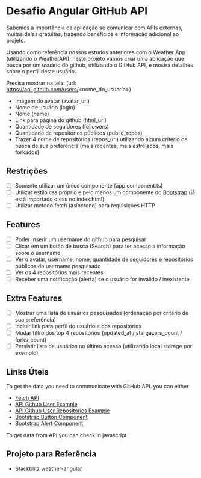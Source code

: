 # Desafio Angular GitHub API

Sabemos a importância da aplicação se comunicar com APIs externas, muitas delas gratuitas, trazendo benefícios e informação adicional ao projeto.

Usando como referência nossos estudos anteriores com o Weather App (utilizando o WeatherAPI), neste projeto vamos criar uma aplicação que busca por um usuário do github, utilizando o GitHub API, e mostra detalhes sobre o perfil deste usuário.

Precisa mostrar na tela: (url: https://api.github.com/users/<nome_do_usuario>)

- Imagem do avatar (avatar_url)
- Nome de usuário (login)
- Nome (name)
- Link para página do github (html_url)
- Quantidade de seguidores (followers)
- Quantidade de repositórios públicos (public_repos)
- Trazer 4 nome de repositórios (repos_url) utilizando algum critério de busca de sua preferência (mais recentes, mais estrelados, mais forkados)

## Restrições

- [ ] Somente utilizar um único componente (app.component.ts)
- [ ] Utilizar estilo css próprio e pelo menos um componente do [Bootstrap](https://getbootstrap.com/) (já está importado o css no index.html)
- [ ] Utilizar metodo fetch (asíncrono) para requisições HTTP

## Features

- [ ] Poder inserir um username do github para pesquisar
- [ ] Clicar em um botão de busca (Search) para ter acesso a informação sobre o username
- [ ] Ver o avatar, username, nome, quantidade de seguidores e repositórios públicos do username pesquisado
- [ ] Ver os 4 repositórios mais recentes
- [ ] Receber uma notificação (alerta) se o usuário for inválido / inexistente

## Extra Features

- [ ] Mostrar uma lista de usuários pesquisados (ordenação por critério de sua preferência)
- [ ] Incluir link para perfil do usuário e dos repositórios
- [ ] Mudar filtro dos top 4 repositórios (updated_at / stargazers_count / forks_count)
- [ ] Persistir lista de usuários no último acesso (utilizando local storage por exemplo)

## Links Úteis

To get the data you need to communicate with GitHub API. you can either

- [Fetch API](https://developer.mozilla.org/en-US/docs/Web/API/Fetch_API/Using_Fetch)
- [API Github User Example](https://api.github.com/users/rpaivabr)
- [API Github User Repositories Example](https://api.github.com/users/rpaivabr/repos)
- [Bootstrap Button Component](https://getbootstrap.com/docs/5.1/components/buttons/)
- [Bootstrap Alert Component](https://getbootstrap.com/docs/5.1/components/alerts/)

To get data from API you can check in javascript

## Projeto para Referência

- [Stackblitz weather-angular](https://stackblitz.com/edit/angular-ivy-fepuhr?file=src%2Fapp%2Fapp.component.ts)
